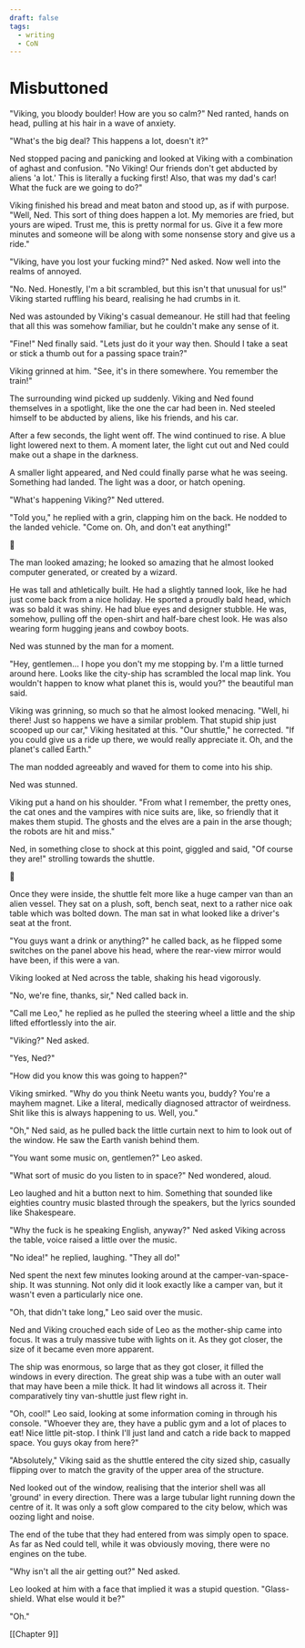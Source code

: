 ```yaml
---
draft: false
tags:
  - writing
  - CoN
---
```

# Misbuttoned #
"Viking, you bloody boulder! How are you so calm?" Ned ranted, hands on head, pulling at his hair in a wave of anxiety.

"What's the big deal? This happens a lot, doesn't it?"

Ned stopped pacing and panicking and looked at Viking with a combination of aghast and confusion. "No Viking! Our friends don't get abducted by aliens 'a lot.' This is literally a fucking first! Also, that was my dad's car! What the fuck are we going to do?"

Viking finished his bread and meat baton and stood up, as if with purpose. "Well, Ned. This sort of thing does happen a lot. My memories are fried, but yours are wiped. Trust me, this is pretty normal for us. Give it a few more minutes and someone will be along with some nonsense story and give us a ride."

"Viking, have you lost your fucking mind?" Ned asked. Now well into the realms of annoyed.

"No. Ned. Honestly, I'm a bit scrambled, but this isn't that unusual for us!" Viking started ruffling his beard, realising he had crumbs in it.

Ned was astounded by Viking's casual demeanour. He still had that feeling that all this was somehow familiar, but he couldn't make any sense of it.

"Fine!" Ned finally said. "Lets just do it your way then. Should I take a seat or stick a thumb out for a passing space train?"

Viking grinned at him. "See, it's in there somewhere. You remember the train!"

The surrounding wind picked up suddenly. Viking and Ned found themselves in a spotlight, like the one the car had been in. Ned steeled himself to be abducted by aliens, like his friends, and his car.

After a few seconds, the light went off. The wind continued to rise. A blue light lowered next to them. A moment later, the light cut out and Ned could make out a shape in the darkness.

A smaller light appeared, and Ned could finally parse what he was seeing. Something had landed. The light was a door, or hatch opening.

"What's happening Viking?" Ned uttered.

"Told you," he replied with a grin, clapping him on the back. He nodded to the landed vehicle. "Come on. Oh, and don't eat anything!"

  💠

The man looked amazing; he looked so amazing that he almost looked computer generated, or created by a wizard.

He was tall and athletically built. He had a slightly tanned look, like he had just come back from a nice holiday. He sported a proudly bald head, which was so bald it was shiny. He had blue eyes and designer stubble. He was, somehow, pulling off the open-shirt and half-bare chest look. He was also wearing form hugging jeans and cowboy boots.

Ned was stunned by the man for a moment.

"Hey, gentlemen... I hope you don't my me stopping by. I'm a little turned around here. Looks like the city-ship has scrambled the local map link. You wouldn't happen to know what planet this is, would you?" the beautiful man said.

Viking was grinning, so much so that he almost looked menacing. "Well, hi there! Just so happens we have a similar problem. That stupid ship just scooped up our car," Viking hesitated at this. "Our shuttle," he corrected. "If you could give us a ride up there, we would really appreciate it. Oh, and the planet's called Earth."

The man nodded agreeably and waved for them to come into his ship.

Ned was stunned.

Viking put a hand on his shoulder. "From what I remember, the pretty ones, the cat ones and the vampires with nice suits are, like, so friendly that it makes them stupid. The ghosts and the elves are a pain in the arse though; the robots are hit and miss."

Ned, in something close to shock at this point, giggled and said, "Of course they are!" strolling towards the shuttle.

💠

Once they were inside, the shuttle felt more like a huge camper van than an alien vessel. They sat on a plush, soft, bench seat, next to a rather nice oak table which was bolted down. The man sat in what looked like a driver's seat at the front.

"You guys want a drink or anything?" he called back, as he flipped some switches on the panel above his head, where the rear-view mirror would have been, if this were a van.

Viking looked at Ned across the table, shaking his head vigorously.

"No, we're fine, thanks, sir," Ned called back in.

"Call me Leo," he replied as he pulled the steering wheel a little and the ship lifted effortlessly into the air.

"Viking?" Ned asked.

"Yes, Ned?"

"How did you know this was going to happen?"

Viking smirked. "Why do you think Neetu wants you, buddy? You're a mayhem magnet. Like a literal, medically diagnosed attractor of weirdness. Shit like this is always happening to us. Well, you."

"Oh," Ned said, as he pulled back the little curtain next to him to look out of the window. He saw the Earth vanish behind them.

"You want some music on, gentlemen?" Leo asked.

"What sort of music do you listen to in space?" Ned wondered, aloud.

Leo laughed and hit a button next to him. Something that sounded like eighties country music blasted through the speakers, but the lyrics sounded like Shakespeare.

"Why the fuck is he speaking English, anyway?" Ned asked Viking across the table, voice raised a little over the music.

"No idea!" he replied, laughing. "They all do!"

Ned spent the next few minutes looking around at the camper-van-space-ship. It was stunning. Not only did it look exactly like a camper van, but it wasn't even a particularly nice one.

"Oh, that didn't take long," Leo said over the music.

Ned and Viking crouched each side of Leo as the mother-ship came into focus. It was a truly massive tube with lights on it. As they got closer, the size of it became even more apparent.

The ship was enormous, so large that as they got closer, it filled the windows in every direction. The great ship was a tube with an outer wall that may have been a mile thick. It had lit windows all across it. Their comparatively tiny van-shuttle just flew right in.

"Oh, cool!" Leo said, looking at some information coming in through his console. "Whoever they are, they have a public gym and a lot of places to eat! Nice little pit-stop. I think I'll just land and catch a ride back to mapped space. You guys okay from here?"

"Absolutely," Viking said as the shuttle entered the city sized ship, casually flipping over to match the gravity of the upper area of the structure.

Ned looked out of the window, realising that the interior shell was all 'ground' in every direction. There was a large tubular light running down the centre of it. It was only a soft glow compared to the city below, which was oozing light and noise.

The end of the tube that they had entered from was simply open to space. As far as Ned could tell, while it was obviously moving, there were no engines on the tube.

"Why isn't all the air getting out?" Ned asked.

Leo looked at him with a face that implied it was a stupid question. "Glass-shield. What else would it be?"

"Oh."

[[Chapter 9]]